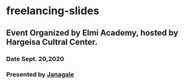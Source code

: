 # freelancing-slides
## Event Organized by Elmi Academy, hosted by Hargeisa Cultral Center.

### Date Sept. 20,2020

### Presented by [Janagale](https://twitter.com/mmjanagale)

